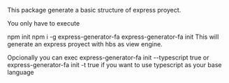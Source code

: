 This package generate a basic structure of express proyect.

You only have to execute

npm init
npm i -g express-generator-fa
express-generator-fa init
This will generate an express proyect with hbs as view engine.

Opcionally you can exec
express-generator-fa init --typescript true
or
express-generator-fa init -t true
if you want to use typescript as your base language